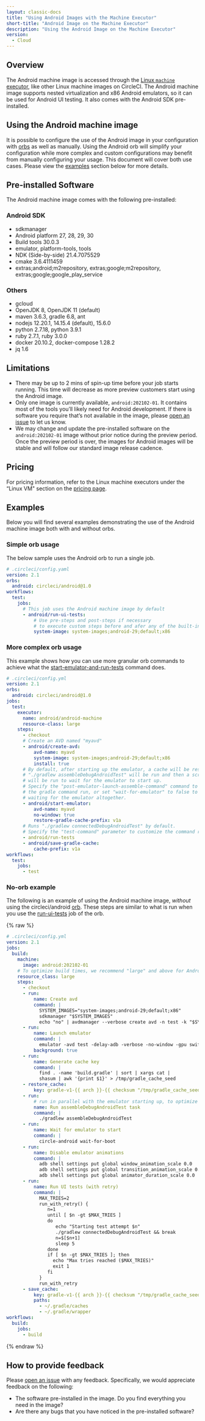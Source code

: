 ```yaml
---
layout: classic-docs
title: "Using Android Images with the Machine Executor"
short-title: "Android Image on the Machine Executor"
description: "Using the Android Image on the Machine Executor"
version:
  - Cloud
---
```


## Overview

The Android machine image is accessed through the [Linux `machine`
executor]({{site.baseurl}}/2.0/configuration-reference/#machine-executor-linux),
like other Linux machine images on CircleCI. The Android machine image supports
nested virtualization and x86 Android emulators, so it can be used for Android
UI testing. It also comes with the Android SDK pre-installed.

## Using the Android machine image

It is possible to configure the use of the Android image in your configuration
with [orbs]({{site.baseurl}}/2.0/orb-intro) as well as manually. Using the
Android orb will simplify your configuration while more complex and custom
configurations may benefit from manually configuring your usage. This document
will cover both use cases. Please view the [examples](#examples) section
below for more details.

## Pre-installed Software

The Android machine image comes with the following pre-installed:

### Android SDK
- sdkmanager
- Android platform 27, 28, 29, 30
- Build tools 30.0.3
- emulator, platform-tools, tools
- NDK (Side-by-side) 21.4.7075529
- cmake 3.6.4111459
- extras;android;m2repository, extras;google;m2repository, extras;google;google_play_service

### Others
- gcloud
- OpenJDK 8, OpenJDK 11 (default)
- maven 3.6.3, gradle 6.8, ant
- nodejs 12.20.1, 14.15.4 (default), 15.6.0
- python 2.7.18, python 3.9.1
- ruby 2.7.1, ruby 3.0.0
- docker 20.10.2, docker-compose 1.28.2
- jq 1.6

## Limitations

* There may be up to 2 mins of spin-up time before your job starts running. This
  time will decrease as more preview customers start using the Android image.
* Only one image is currently available, `android:202102-01`. It contains most of
  the tools you’ll likely need for Android development. If there is software you
  require that’s not available in the image, please 
  [open an issue](https://github.com/CircleCI-Public/android-image-preview-docs/issues) to let us know.
* We may change and update the pre-installed software on the `android:202102-01`
  image without prior notice during the preview period. Once the preview period
  is over, the images for Android images will be stable and will follow our
  standard image release cadence.

## Pricing

For pricing information, refer to the Linux machine executors under the “Linux
VM" section on the [pricing page](https://circleci.com/pricing/).


## Examples

Below you will find several examples demonstrating the use of the Android
machine image both with and without orbs.

### Simple orb usage

The below sample uses the Android orb to run a single job. 

```yaml
# .circleci/config.yaml
version: 2.1
orbs:
  android: circleci/android@1.0
workflows:
  test:
    jobs:
      # This job uses the Android machine image by default
      - android/run-ui-tests:
          # Use pre-steps and post-steps if necessary
          # to execute custom steps before and afer any of the built-in steps
          system-image: system-images;android-29;default;x86
```


### More complex orb usage

This example shows how you can use more granular orb commands to achieve what the [start-emulator-and-run-tests](https://circleci.com/developer/orbs/orb/circleci/android#commands-start-emulator-and-run-tests) command does.

```yaml
# .circleci/config.yml
version: 2.1
orbs:
  android: circleci/android@1.0
jobs:
  test:
    executor:
      name: android/android-machine
      resource-class: large
    steps:
      - checkout
      # Create an AVD named "myavd"
      - android/create-avd:
          avd-name: myavd
          system-image: system-images;android-29;default;x86
          install: true
      # By default, after starting up the emulator, a cache will be restored,
      # "./gradlew assembleDebugAndroidTest" will be run and then a script
      # will be run to wait for the emulator to start up.
      # Specify the "post-emulator-launch-assemble-command" command to override
      # the gradle command run, or set "wait-for-emulator" to false to disable
      # waiting for the emulator altogether.
      - android/start-emulator:
          avd-name: myavd
          no-window: true
          restore-gradle-cache-prefix: v1a
      # Runs "./gradlew connectedDebugAndroidTest" by default.
      # Specify the "test-command" parameter to customize the command run.
      - android/run-tests
      - android/save-gradle-cache:
          cache-prefix: v1a
workflows:
  test:
    jobs:
      - test
```


### No-orb example

The following is an example of using the Android machine image, _without_ using
the circleci/android [orb](https://circleci.com/developer/orbs/orb/circleci/android). These steps are similar to what is run when you use
the [run-ui-tests](https://circleci.com/developer/orbs/orb/circleci/android#jobs-run-ui-tests) job of the orb.


{% raw %}
```yaml
# .circleci/config.yml
version: 2.1
jobs:
  build:
    machine:
      image: android:202102-01
    # To optimize build times, we recommend "large" and above for Android-related jobs
    resource_class: large
    steps:
      - checkout
      - run:
          name: Create avd
          command: |
            SYSTEM_IMAGES="system-images;android-29;default;x86"
            sdkmanager "$SYSTEM_IMAGES"
            echo "no" | avdmanager --verbose create avd -n test -k "$SYSTEM_IMAGES"
      - run:
          name: Launch emulator
          command: |
            emulator -avd test -delay-adb -verbose -no-window -gpu swiftshader_indirect -no-snapshot -noaudio -no-boot-anim
          background: true
      - run:
          name: Generate cache key
          command: |
            find . -name 'build.gradle' | sort | xargs cat |
            shasum | awk '{print $1}' > /tmp/gradle_cache_seed
      - restore_cache:
          key: gradle-v1-{{ arch }}-{{ checksum "/tmp/gradle_cache_seed" }}
      - run:
          # run in parallel with the emulator starting up, to optimize build time
          name: Run assembleDebugAndroidTest task
          command: |
            ./gradlew assembleDebugAndroidTest
      - run:
          name: Wait for emulator to start
          command: |
            circle-android wait-for-boot
      - run:
          name: Disable emulator animations
          command: |
            adb shell settings put global window_animation_scale 0.0
            adb shell settings put global transition_animation_scale 0.0
            adb shell settings put global animator_duration_scale 0.0
      - run:
          name: Run UI tests (with retry)
          command: |
            MAX_TRIES=2
            run_with_retry() {
               n=1
               until [ $n -gt $MAX_TRIES ]
               do
                  echo "Starting test attempt $n"
                  ./gradlew connectedDebugAndroidTest && break
                  n=$[$n+1]
                  sleep 5
               done
               if [ $n -gt $MAX_TRIES ]; then
                 echo "Max tries reached ($MAX_TRIES)"
                 exit 1
               fi
            }
            run_with_retry 
      - save_cache:
          key: gradle-v1-{{ arch }}-{{ checksum "/tmp/gradle_cache_seed" }}
          paths:
            - ~/.gradle/caches
            - ~/.gradle/wrapper
workflows:
  build:
    jobs:
      - build
```

{% endraw %}


## How to provide feedback

Please [open an issue](https://github.com/CircleCI-Public/android-image-preview-docs/issues)
with any feedback. Specifically, we would appreciate feedback on the following:

* The software pre-installed in the image. Do you find everything you need in the image?
* Are there any bugs that you have noticed in the pre-installed software?

